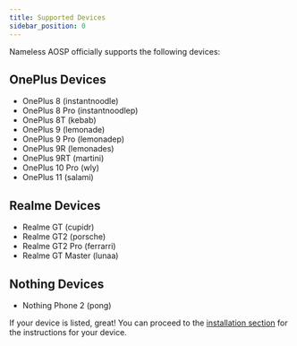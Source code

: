```yaml
---
title: Supported Devices
sidebar_position: 0
---
```


Nameless AOSP officially supports the following devices:

## OnePlus Devices
- OnePlus 8 (instantnoodle)
- OnePlus 8 Pro (instantnoodlep)
- OnePlus 8T (kebab)
- OnePlus 9 (lemonade)
- OnePlus 9 Pro (lemonadep)
- OnePlus 9R (lemonades)
- OnePlus 9RT (martini)
- OnePlus 10 Pro (wly)
- OnePlus 11 (salami)

## Realme Devices
- Realme GT (cupidr)
- Realme GT2 (porsche)
- Realme GT2 Pro (ferrarri)
- Realme GT Master (lunaa)

## Nothing Devices
- Nothing Phone 2 (pong)

If your device is listed, great! You can proceed to the [installation section](/category/flash-instructions) for the instructions for your device.